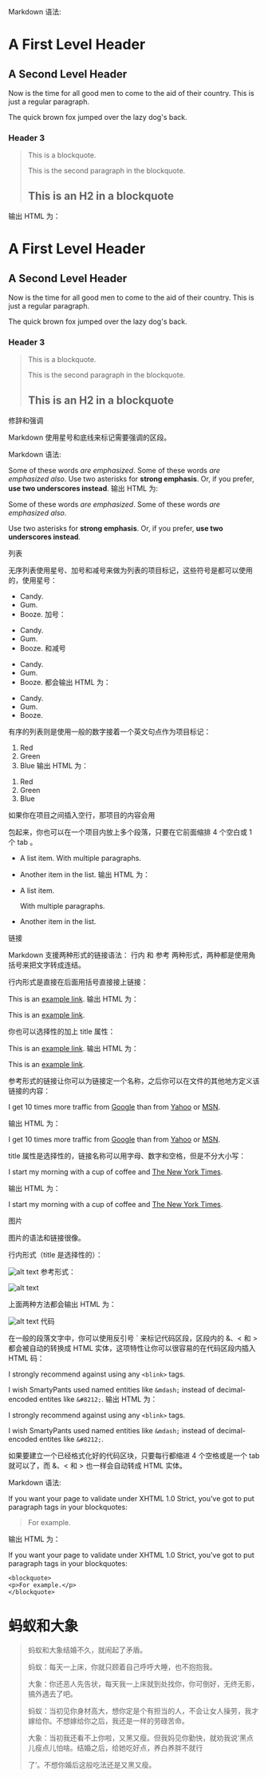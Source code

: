 Markdown 语法:

A First Level Header
====================
A Second Level Header
---------------------

Now is the time for all good men to come to
the aid of their country. This is just a
regular paragraph.

The quick brown fox jumped over the lazy
dog's back.
### Header 3

> This is a blockquote.
> 
> This is the second paragraph in the blockquote.
>
> ## This is an H2 in a blockquote
输出 HTML 为：

<h1>A First Level Header</h1>
<h2>A Second Level Header</h2>
<p>Now is the time for all good men to come to
the aid of their country. This is just a
regular paragraph.</p>
<p>The quick brown fox jumped over the lazy
dog's back.</p>
<h3>Header 3</h3>
<blockquote>
<p>This is a blockquote.</p>
<p>This is the second paragraph in the blockquote.</p>
<h2>This is an H2 in a blockquote</h2>
</blockquote>
修辞和强调

Markdown 使用星号和底线来标记需要强调的区段。

Markdown 语法:

Some of these words *are emphasized*.
Some of these words _are emphasized also_.
Use two asterisks for **strong emphasis**.
Or, if you prefer, __use two underscores instead__.
输出 HTML 为:

<p>Some of these words <em>are emphasized</em>.
Some of these words <em>are emphasized also</em>.</p>
<p>Use two asterisks for <strong>strong emphasis</strong>.
Or, if you prefer, <strong>use two underscores instead</strong>.</p>
列表

无序列表使用星号、加号和减号来做为列表的项目标记，这些符号是都可以使用的，使用星号：

* Candy.
* Gum.
* Booze.
加号：

+ Candy.
+ Gum.
+ Booze.
和减号

- Candy.
- Gum.
- Booze.
都会输出 HTML 为：

<ul>
<li>Candy.</li>
<li>Gum.</li>
<li>Booze.</li>
</ul>
有序的列表则是使用一般的数字接着一个英文句点作为项目标记：

1. Red
2. Green
3. Blue
输出 HTML 为：

<ol>
<li>Red</li>
<li>Green</li>
<li>Blue</li>
</ol>
如果你在项目之间插入空行，那项目的内容会用 <p> 包起来，你也可以在一个项目内放上多个段落，只要在它前面缩排 4 个空白或 1 个 tab 。

* A list item.
With multiple paragraphs.

* Another item in the list.
输出 HTML 为：

<ul>
<li><p>A list item.</p>
<p>With multiple paragraphs.</p></li>
<li><p>Another item in the list.</p></li>
</ul>
链接

Markdown 支援两种形式的链接语法： 行内 和 参考 两种形式，两种都是使用角括号来把文字转成连结。

行内形式是直接在后面用括号直接接上链接：

This is an [example link](http://example.com/).
输出 HTML 为：

<p>This is an <a href="http://example.com/">
example link</a>.</p>
你也可以选择性的加上 title 属性：

This is an [example link](http://example.com/ "With a Title").
输出 HTML 为：

<p>This is an <a href="http://example.com/" title="With a Title">
example link</a>.</p>
参考形式的链接让你可以为链接定一个名称，之后你可以在文件的其他地方定义该链接的内容：

I get 10 times more traffic from [Google][1] than from
[Yahoo][2] or [MSN][3].

[1]: http://google.com/ "Google"
[2]: http://search.yahoo.com/ "Yahoo Search"
[3]: http://search.msn.com/ "MSN Search"
输出 HTML 为：

<p>I get 10 times more traffic from <a href="http://google.com/"
title="Google">Google</a> than from <a href="http://search.yahoo.com/"
title="Yahoo Search">Yahoo</a> or <a href="http://search.msn.com/"
title="MSN Search">MSN</a>.</p>
title 属性是选择性的，链接名称可以用字母、数字和空格，但是不分大小写：

I start my morning with a cup of coffee and
[The New York Times][NY Times].

[ny times]: http://www.nytimes.com/
输出 HTML 为：

<p>I start my morning with a cup of coffee and
<a href="http://www.nytimes.com/">The New York Times</a>.</p>
图片

图片的语法和链接很像。

行内形式（title 是选择性的）：

![alt text](/path/to/img.jpg "Title")
参考形式：

![alt text][id]

[id]: /path/to/img.jpg "Title"
上面两种方法都会输出 HTML 为：

<img src="/path/to/img.jpg" alt="alt text" title="Title" />
代码

在一般的段落文字中，你可以使用反引号 ` 来标记代码区段，区段内的 &、< 和 > 都会被自动的转换成 HTML 实体，这项特性让你可以很容易的在代码区段内插入 HTML 码：

I strongly recommend against using any `<blink>` tags.

I wish SmartyPants used named entities like `&mdash;`
instead of decimal-encoded entites like `&#8212;`.
输出 HTML 为：

<p>I strongly recommend against using any
<code>&lt;blink&gt;</code> tags.</p>
<p>I wish SmartyPants used named entities like
<code>&amp;mdash;</code> instead of decimal-encoded
entites like <code>&amp;#8212;</code>.</p>
如果要建立一个已经格式化好的代码区块，只要每行都缩进 4 个空格或是一个 tab 就可以了，而 &、< 和 > 也一样会自动转成 HTML 实体。

Markdown 语法:

If you want your page to validate under XHTML 1.0 Strict,
you've got to put paragraph tags in your blockquotes:

<blockquote>
<p>For example.</p>
</blockquote>
输出 HTML 为：

<p>If you want your page to validate under XHTML 1.0 Strict,
you've got to put paragraph tags in your blockquotes:</p>
<pre><code>&lt;blockquote&gt;
&lt;p&gt;For example.&lt;/p&gt;
&lt;/blockquote&gt;
</code></pre>


蚂蚁和大象
====================

>蚂蚁和大象结婚不久，就闹起了矛盾。
>
>蚂蚁：每天一上床，你就只顾着自己呼呼大睡，也不抱抱我。
>
>大象：你还恶人先告状，每天我一上床就到处找你，你可倒好，无终无影，搞外遇去了吧。
>
>蚂蚁：当初见你身材高大，想你定是个有担当的人，不会让女人操劳，我才嫁给你。不想嫁给你之后，我还是一样的劳碌苦命。
>
>大象：当初我还看不上你啦，又黑又瘦。但我妈见你勤快，就劝我说‘黑点儿瘦点儿怕啥。结婚之后，给她吃好点，养白养胖不就行
>
>了’。不想你婚后这般吃法还是又黑又瘦。